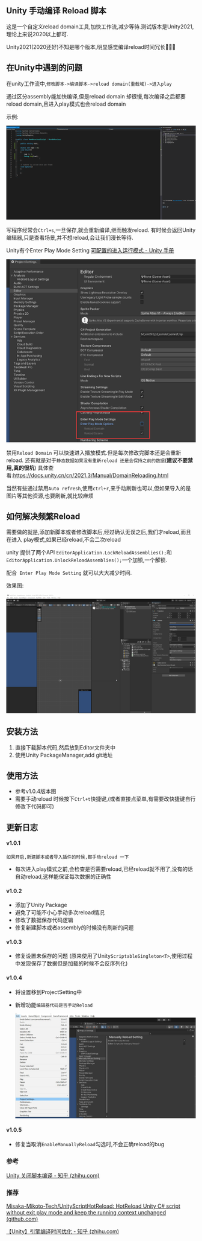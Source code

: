 ## Unity 手动编译 Reload 脚本

这是一个自定义reload domain工具,加快工作流,减少等待.测试版本是Unity2021,理论上来说2020以上都可.

Unity2021(2020还好)不知是哪个版本,明显感觉编译reload时间冗长🥱😪😯



## 在Unity中遇到的问题

在unity工作流中,`修改脚本->编译脚本->reload domain(重载域)->进入play`

通过区分assembly能加快编译,但是reload domain 却很慢,每次编译之后都要reload domain,且进入play模式也会reload domain

示例:

![0](https://raw.githubusercontent.com/ZeroUltra/MediaLibrary/main/Imgs/202211052102596.gif)

写程序经常会`Ctrl+s`,一旦保存,就会重新编译,继而触发reload. 有时候会返回Unity编辑器,只是查看场景,并不想reload,会让我们漫长等待.

Unity有个Enter Play Mode Setting  [可配置的进入运行模式 - Unity 手册](https://docs.unity.cn/cn/2021.3/Manual/ConfigurableEnterPlayMode.html)

![image-20221105210343196](https://raw.githubusercontent.com/ZeroUltra/MediaLibrary/main/Imgs/202211052103211.png)

禁用`Reload Domain` 可以快速进入播放模式.但是每次修改完脚本还是会重新reload. 还有就是对于`静态数据如果没有重新reload 还是会保持之前的数据`(**建议不要禁用,真的很坑**) 具体查看:https://docs.unity.cn/cn/2021.3/Manual/DomainReloading.html

当然有些通过禁用`Auto refresh`,使用`ctrl+r`,来手动刷新也可以,但如果导入的是图片等其他资源,也要刷新,就比较麻烦

## 如何解决频繁Reload

需要做的就是,添加新脚本或者修改脚本后,经过确认无误之后,我们才reload,而且在进入 play模式,如果已经reload,不会二次reload

unity 提供了两个API `EditorApplication.LockReloadAssemblies();`和` EditorApplication.UnlockReloadAssemblies();`一个加锁,一个解锁.

配合` Enter Play Mode Setting` 就可以大大减少时间.

效果图:

![111](https://raw.githubusercontent.com/ZeroUltra/MediaLibrary/main/Imgs/202211052126333.gif)



## 安装方法

1. 直接下载脚本代码,然后放到Editor文件夹中
2. 使用Unity PackageManager,add git地址

## 使用方法

* 参考v1.0.4版本图
* 需要手动reload 时候按下`Ctrl+t`快捷键,(或者直接点菜单,有需要改快捷键自行修改下代码即可)

## 更新日志

#### v1.0.1

`如果开启,新建脚本或者导入插件的时候,都手动reload 一下`

* 每次进入play模式之前,会检查是否需要reload,已经reload就不用了,没有的话自动reload,这样能保证每次数据的正确性

#### v1.0.2

* 添加了Unity Package
* 避免了可能不小心手动多次reload情况
* 修改了数据保存代码逻辑
* 修复新建脚本或者assembly的时候没有刷新的问题

#### v1.0.3

* 修复设置未保存的问题 (原来使用了Unity`ScriptableSingleton<T>`,使用过程中发现保存了数据但是加载的时候不会反序列化)

#### v1.0.4

* 将设置移到ProjectSetting中

* 新增功能`编辑器代码是否手动Reload`

  ![image-20231102201502323](https://raw.githubusercontent.com/ZeroUltra/MediaLibrary/main/Imgs/202311022015470.png)
  

#### v1.0.5

* 修复当取消`EnableManuallyReload`勾选时,不会正确reload的bug

### 参考

[Unity 关闭脚本编译 - 知乎 (zhihu.com)](https://zhuanlan.zhihu.com/p/441996008)

### 推荐 

[Misaka-Mikoto-Tech/UnityScriptHotReload: HotReload Unity C# script without exit play mode and keep the running context unchanged (github.com)](https://github.com/Misaka-Mikoto-Tech/UnityScriptHotReload)

[【Unity】引擎编译时间优化 - 知乎 (zhihu.com)](https://zhuanlan.zhihu.com/p/601065788)

